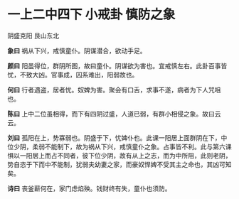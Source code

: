# 一上二中四下 小戒卦 慎防之象


阴盛克阳 艮山东北

**象曰** 祸从下兴，戒慎童仆。阴谋潜合，欲动手足。

**颜曰** 阳虽得位，群阴所图，故曰童仆。阴谋欲为害也。宜戒慎左右。此卦百事皆忧，不致大凶。官事成，囚系难出，阳弱故也。

**何曰** 行者遇盗，居者忧。奴婢为害。聚会有口舌，求事不遂，病者为下人咒咀也。

**陈曰** 上中二位虽相得，而下有四阴过盛，人道已弱，有群小相侵之象。故曰云云。

**刘曰** 孤阳在上，势寡弱也。阴盛于下，忧婢仆也。此课一阳居上面群阴在下，中位少阴，柔弱不能制下，故为祸从下兴，戒慎童仆之象。占事皆不利。此与第六课惧以一阳居上而占不同者，彼下位少阴，故有从上之志，而为中所阻，此则老阴，势自恣于下而中不能制，犹弱夫幼妻之家，而豪奴悍婢不受其主之命也，其凶可知矣。

**诗曰** 丧釜薪何在，家门虑焰殃。钱财终有失，童仆也须防。
